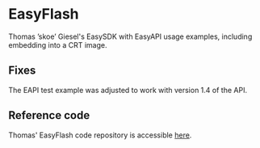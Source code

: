 # EasyFlash
Thomas ’skoe’ Giesel's EasySDK with EasyAPI usage examples, including embedding into a CRT image.

## Fixes
The EAPI test example was adjusted to work with version 1.4 of the API.

## Reference code
Thomas' EasyFlash code repository is accessible [here](https://bitbucket.org/skoe/easyflash).
